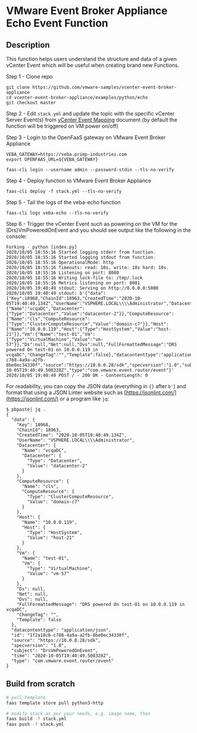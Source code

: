 # VMware Event Broker Appliance Echo Event Function

## Description

This function helps users understand the structure and data of a given vCenter
Event which will be useful when creating brand new Functions. 

Step 1 - Clone repo

```
git clone https://github.com/vmware-samples/vcenter-event-broker-appliance
cd vcenter-event-broker-appliance/examples/python/echo
git checkout master
```

Step 2 - Edit `stack.yml` and update the topic with the specific vCenter Server
Event(s) from [vCenter Event
Mapping](https://github.com/lamw/vcenter-event-mapping) document (by default the
function will be triggered on VM power on/off)

Step 3 - Login to the OpenFaaS gateway on VMware Event Broker Appliance

```
VEBA_GATEWAY=https://veba.primp-industries.com
export OPENFAAS_URL=${VEBA_GATEWAY}

faas-cli login --username admin --password-stdin --tls-no-verify
```

Step 4 - Deploy function to VMware Event Broker Appliance

```
faas-cli deploy -f stack.yml --tls-no-verify
```

Step 5 - Tail the logs of the veba-echo function

```
faas-cli logs veba-echo --tls-no-verify
```

Step 6 - Trigger the vCenter Event such as powering on the VM for the
(Drs)VmPoweredOnEvent and you should see output like the following in the console:

```
Forking - python [index.py]
2020/10/05 18:55:16 Started logging stderr from function.
2020/10/05 18:55:16 Started logging stdout from function.
2020/10/05 18:55:16 OperationalMode: http
2020/10/05 18:55:16 Timeouts: read: 10s, write: 10s hard: 10s.
2020/10/05 18:55:16 Listening on port: 8080
2020/10/05 18:55:16 Writing lock-file to: /tmp/.lock
2020/10/05 18:55:16 Metrics listening on port: 8081
2020/10/05 19:40:49 stdout: Serving on http://0.0.0.0:5000
2020/10/05 19:40:49 stdout: b'{"data":{"Key":18968,"ChainId":18963,"CreatedTime":"2020-10-05T19:40:49.134Z","UserName":"VSPHERE.LOCAL\\\\Administrator","Datacenter":{"Name":"vcqaDC","Datacenter":{"Type":"Datacenter","Value":"datacenter-2"}},"ComputeResource":{"Name":"cls","ComputeResource":{"Type":"ClusterComputeResource","Value":"domain-c7"}},"Host":{"Name":"10.0.0.119","Host":{"Type":"HostSystem","Value":"host-21"}},"Vm":{"Name":"test-01","Vm":{"Type":"VirtualMachine","Value":"vm-57"}},"Ds":null,"Net":null,"Dvs":null,"FullFormattedMessage":"DRS powered On test-01 on 10.0.0.119 in vcqaDC","ChangeTag":"","Template":false},"datacontenttype":"application/json","id":"1f2a18c6-c788-4a9a-a2fb-8be0ec34330f","source":"https://10.0.0.28/sdk","specversion":"1.0","subject":"DrsVmPoweredOnEvent","time":"2020-10-05T19:40:49.508328Z","type":"com.vmware.event.router/event"}'
2020/10/05 19:40:49 POST / - 200 OK - ContentLength: 0
```

For readability, you can copy the JSON data (everything in `{}` after `b'`) and format that using a JSON Linter website such as
[https://jsonlint.com/](https://jsonlint.com/) or a program like `jq`:

```
$ pbpaste| jq .
{
  "data": {
    "Key": 18968,
    "ChainId": 18963,
    "CreatedTime": "2020-10-05T19:40:49.134Z",
    "UserName": "VSPHERE.LOCAL\\\\Administrator",
    "Datacenter": {
      "Name": "vcqaDC",
      "Datacenter": {
        "Type": "Datacenter",
        "Value": "datacenter-2"
      }
    },
    "ComputeResource": {
      "Name": "cls",
      "ComputeResource": {
        "Type": "ClusterComputeResource",
        "Value": "domain-c7"
      }
    },
    "Host": {
      "Name": "10.0.0.119",
      "Host": {
        "Type": "HostSystem",
        "Value": "host-21"
      }
    },
    "Vm": {
      "Name": "test-01",
      "Vm": {
        "Type": "VirtualMachine",
        "Value": "vm-57"
      }
    },
    "Ds": null,
    "Net": null,
    "Dvs": null,
    "FullFormattedMessage": "DRS powered On test-01 on 10.0.0.119 in vcqaDC",
    "ChangeTag": "",
    "Template": false
  },
  "datacontenttype": "application/json",
  "id": "1f2a18c6-c788-4a9a-a2fb-8be0ec34330f",
  "source": "https://10.0.0.28/sdk",
  "specversion": "1.0",
  "subject": "DrsVmPoweredOnEvent",
  "time": "2020-10-05T19:40:49.508328Z",
  "type": "com.vmware.event.router/event"
}
```

## Build from scratch

```bash
# pull template
faas template store pull python3-http

# modify stack as per your needs, e.g. image name, then
faas build -f stack.yml
faas push -f stack.yml
```
